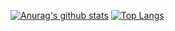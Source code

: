 [![Anurag's github stats](https://github-readme-stats.vercel.app/api?username=itaiLash&show_icons=true&theme=vue-dark)](https://github.com/anuraghazra/github-readme-stats)
[![Top Langs](https://github-readme-stats.vercel.app/api/top-langs/?username=itaiLash&layout=compact&theme=vue-dark)](https://github.com/anuraghazra/github-readme-stats)
